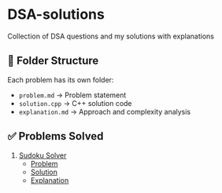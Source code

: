 # DSA-solutions
Collection of DSA questions and my solutions with explanations

## 📂 Folder Structure
Each problem has its own folder:
- `problem.md` → Problem statement
- `solution.cpp` → C++ solution code
- `explanation.md` → Approach and complexity analysis

## ✅ Problems Solved

1. [Sudoku Solver](./sudoku-solver)
   - [Problem](./sudoku-solver/problem.md)
   - [Solution](./sudoku-solver/solution.cpp)
   - [Explanation](./sudoku-solver/explanation.md)

